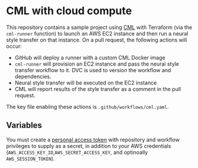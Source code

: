 # CML with cloud compute
    

This repository contains a sample project using [CML](https://github.com/iterative/cml) with Terraform (via the `cml-runner` function) to launch an AWS EC2 instance and then run a neural style transfer on that instance. On a pull request, the following actions will occur:
- GitHub will deploy a runner with a custom CML Docker image
- `cml-runner` will provision an EC2 instance and pass the neural style transfer workflow to it. DVC is used to version the workflow and dependencies. 
- Neural style transfer will be executed on the EC2 instance 
- CML will report results of the style transfer as a comment in the pull request. 

The key file enabling these actions is `.github/workflows/cml.yaml`.

## Variables
You must create a [personal access token](https://docs.github.com/en/github/authenticating-to-github/creating-a-personal-access-token) with repository and workflow privileges to supply as a secret, in addition to your AWS credentials (`AWS_ACCESS_KEY_ID`,`AWS_SECRET_ACCESS_KEY`, and optinoally `AWS_SESSION_TOKEN`).
